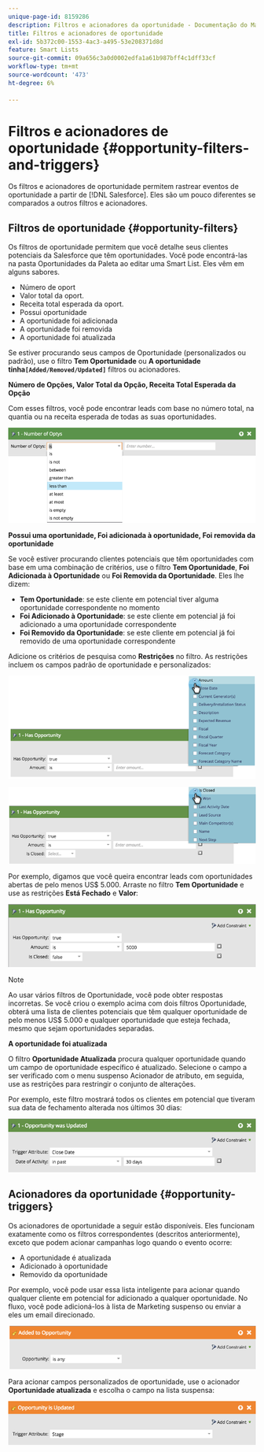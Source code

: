 ```yaml
---
unique-page-id: 8159286
description: Filtros e acionadores da oportunidade - Documentação do Marketo - Documentação do produto
title: Filtros e acionadores de oportunidade
exl-id: 5b372c00-1553-4ac3-a495-53e208371d8d
feature: Smart Lists
source-git-commit: 09a656c3a0d0002edfa1a61b987bff4c1dff33cf
workflow-type: tm+mt
source-wordcount: '473'
ht-degree: 6%

---
```


# Filtros e acionadores de oportunidade {#opportunity-filters-and-triggers}

Os filtros e acionadores de oportunidade permitem rastrear eventos de oportunidade a partir de [!DNL Salesforce]. Eles são um pouco diferentes se comparados a outros filtros e acionadores.

## Filtros de oportunidade {#opportunity-filters}

Os filtros de oportunidade permitem que você detalhe seus clientes potenciais da Salesforce que têm oportunidades. Você pode encontrá-las na pasta Oportunidades da Paleta ao editar uma Smart List. Eles vêm em alguns sabores.

* Número de oport
* Valor total da oport.
* Receita total esperada da oport.
* Possui oportunidade
* A oportunidade foi adicionada
* A oportunidade foi removida
* A oportunidade foi atualizada

Se estiver procurando seus campos de Oportunidade (personalizados ou padrão), use o filtro **Tem Oportunidade** ou **A oportunidade tinha`[Added/Removed/Updated]`** filtros ou acionadores.

**Número de Opções, Valor Total da Opção, Receita Total Esperada da Opção**

Com esses filtros, você pode encontrar leads com base no número total, na quantia ou na receita esperada de todas as suas oportunidades.

![](assets/opportunity-filters-and-triggers-1.png)

**Possui uma oportunidade, Foi adicionada à oportunidade, Foi removida da oportunidade**

Se você estiver procurando clientes potenciais que têm oportunidades com base em uma combinação de critérios, use o filtro **Tem Oportunidade**, **Foi Adicionada à Oportunidade** ou **Foi Removida da Oportunidade**. Eles lhe dizem:

* **Tem Oportunidade**: se este cliente em potencial tiver alguma oportunidade correspondente no momento
* **Foi Adicionado à Oportunidade**: se este cliente em potencial já foi adicionado a uma oportunidade correspondente
* **Foi Removido da Oportunidade**: se este cliente em potencial já foi removido de uma oportunidade correspondente

Adicione os critérios de pesquisa como **Restrições** no filtro. As restrições incluem os campos padrão de oportunidade e personalizados:

![](assets/opportunity-filters-and-triggers-2.png)

![](assets/opportunity-filters-and-triggers-3.png)

Por exemplo, digamos que você queira encontrar leads com oportunidades abertas de pelo menos US$ 5.000. Arraste no filtro **Tem Oportunidade** e use as restrições **Está Fechado** e **Valor**:

![](assets/opportunity-filters-and-triggers-4.png)

>[!NOTE]
>
>Ao usar vários filtros de Oportunidade, você pode obter respostas incorretas. Se você criou o exemplo acima com dois filtros Oportunidade, obterá uma lista de clientes potenciais que têm qualquer oportunidade de pelo menos US$ 5.000 e qualquer oportunidade que esteja fechada, mesmo que sejam oportunidades separadas.

**A oportunidade foi atualizada**

O filtro **Oportunidade Atualizada** procura qualquer oportunidade quando um campo de oportunidade específico é atualizado. Selecione o campo a ser verificado com o menu suspenso Acionador de atributo, em seguida, use as restrições para restringir o conjunto de alterações.

Por exemplo, este filtro mostrará todos os clientes em potencial que tiveram sua data de fechamento alterada nos últimos 30 dias:

![](assets/opportunity-filters-and-triggers-5.png)

## Acionadores da oportunidade {#opportunity-triggers}

Os acionadores de oportunidade a seguir estão disponíveis. Eles funcionam exatamente como os filtros correspondentes (descritos anteriormente), exceto que podem acionar campanhas logo quando o evento ocorre:

* A oportunidade é atualizada
* Adicionado à oportunidade
* Removido da oportunidade

Por exemplo, você pode usar essa lista inteligente para acionar quando qualquer cliente em potencial for adicionado a qualquer oportunidade. No fluxo, você pode adicioná-los à lista de Marketing suspenso ou enviar a eles um email direcionado.

![](assets/opportunity-filters-and-triggers-6.png)

Para acionar campos personalizados de oportunidade, use o acionador **Oportunidade atualizada** e escolha o campo na lista suspensa:

![](assets/opportunity-filters-and-triggers-7.png)
